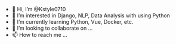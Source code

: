 - 👋 Hi, I’m @Kstyle0710
- 👀 I’m interested in Django, NLP, Data Analysis with using Python
- 🌱 I’m currently learning Python, Vue, Docker, etc.
- 💞️ I’m looking to collaborate on ...
- 📫 How to reach me ...

<!---
Kstyle0710/Kstyle0710 is a ✨ special ✨ repository because its `README.md` (this file) appears on your GitHub profile.
You can click the Preview link to take a look at your changes.
--->

